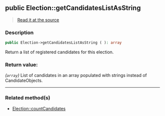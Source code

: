 ## public Election::getCandidatesListAsString

> [Read it at the source](https://github.com/julien-boudry/Condorcet/blob/master/src/ElectionProcess/CandidatesProcess.php#L56)

### Description    

```php
public Election->getCandidatesListAsString ( ): array
```

Return a list of registered candidates for this election.
    

### Return value:   

*(`array`)* List of candidates in an array populated with strings instead of CandidateObjects.


---------------------------------------

### Related method(s)      

* [Election::countCandidates](/Docs/ApiReferences/Election%20Class/public%20Election--countCandidates.md)    
